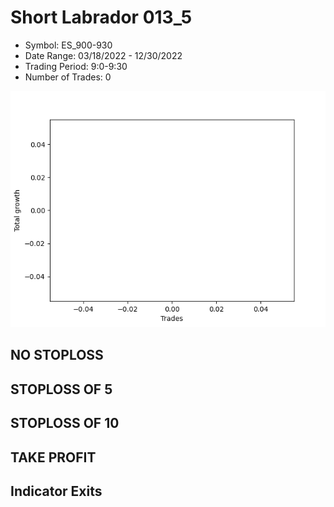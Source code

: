 # Short Labrador 013_5 
- Symbol: ES_900-930
- Date Range: 03/18/2022 - 12/30/2022
- Trading Period: 9:0-9:30
- Number of Trades: 0

![Plot](ShortLabrador013_5ES_900-930.png)
## NO STOPLOSS














## STOPLOSS OF 5














## STOPLOSS OF 10














## TAKE PROFIT











## Indicator Exits


